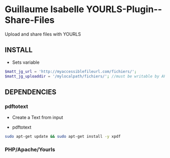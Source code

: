 Guillaume Isabelle YOURLS-Plugin--Share-Files
==========================

Upload and share files with YOURLS

## INSTALL
* Sets variable
```php
$matt_jg_url = 'http://myaccessiblefileurl.com/fichiers/'; 
$matt_jg_uploaddir = '/mylocalpath/fichiers/'; //must be writable by APACHE
```

## DEPENDENCIES

### pdftotext
* Create a Text from input

* pdftotext
```bash
sudo apt-get update && sudo apt-get install -y xpdf
```
### PHP/Apache/Yourls
